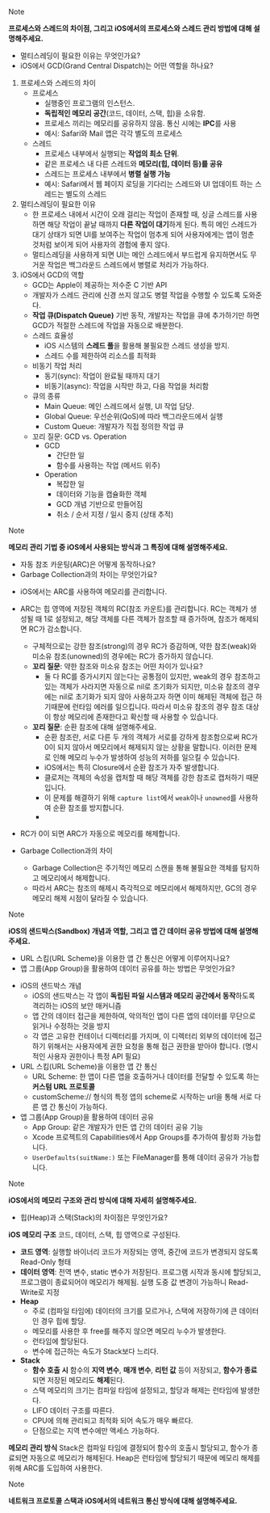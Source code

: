 > [!NOTE]
> **프로세스와 스레드의 차이점, 그리고 iOS에서의 프로세스와 스레드 관리 방법에 대해 설명해주세요.**
> - 멀티스레딩이 필요한 이유는 무엇인가요?
> - iOS에서 GCD(Grand Central Dispatch)는 어떤 역할을 하나요?

1. 프로세스와 스레드의 차이
	- 프로세스
		- 실행중인 프로그램의 인스턴스.
		- **독립적인 메모리 공간**(코드, 데이터, 스택, 힙)을 소유함.
		- 프로세스 끼리는 메모리를 공유하지 않음. 통신 시에는 **IPC**를 사용
		- 예시: Safari와 Mail 앱은 각각 별도의 프로세스
	- 스레드
		- 프로세스 내부에서 실행되는 **작업의 최소 단위**.
		- 같은 프로세스 내 다른 스레드와 **메모리(힙, 데이터 등)를 공유**
		- 스레드는 프로세스 내부에서 **병렬 실행 가능**
		- 예시: Safari에서 웹 페이지 로딩을 기다리는 스레드와 UI 업데이트 하는 스레드는 별도의 스레드
2. 멀티스레딩이 필요한 이유
	- 한 프로세스 내에서 시간이 오래 걸리는 작업이 존재할 때, 싱글 스레드를 사용하면 해당 작업이 끝날 때까지 **다른 작업이 대기**하게 된다. 특히 메인 스레드가 대기 상태가 되면 UI를 보여주는 작업이 멈추게 되어 사용자에게는 앱이 멈춘 것처럼 보이게 되어 사용자의 경험에 좋지 않다.
	- 멀티스레딩을 사용하게 되면 UI는 메인 스레드에서 부드럽게 유지하면서도 무거운 작업은 백그라운드 스레드에서 병렬로 처리가 가능하다.
3. iOS에서 GCD의 역할
	- GCD는 Apple이 제공하는 저수준 C 기반 API
	- 개발자가 스레드 관리에 신경 쓰지 않고도 병렬 작업을 수행할 수 있도록 도와준다.
	- **작업 큐(Dispatch Queue)** 기반 동작, 개발자는 작업을 큐에 추가하기만 하면 GCD가 적절한 스레드에 작업을 자동으로 배분한다.
	- 스레드 효율성
		- iOS 시스템의 **스레드 풀**을 활용해 불필요한 스레드 생성을 방지.
		- 스레드 수를 제한하여 리소스를 최적화
	- 비동기 작업 처리
		- 동기(sync): 작업이 완료될 때까지 대기
		- 비동기(async): 작업을 시작만 하고, 다음 작업을 처리함
	- 큐의 종류
		- Main Queue: 메인 스레드에서 실행, UI 작업 담당.
		- Global Queue: 우선순위(QoS)에 따라 백그라운드에서 실행
		- Custom Queue: 개발자가 직접 정의한 작업 큐
	- 꼬리 질문: GCD vs. Operation
		- GCD
			- 간단한 일
			- 함수를 사용하는 작업 (메서드 위주)
		- Operation
			- 복잡한 일
			- 데이터와 기능을 캡슐화한 객체
			- GCD 개념 기반으로 만들어짐
			- 취소 / 순서 지정 / 일시 중지 (상태 추적)

> [!NOTE]
> **메모리 관리 기법 중 iOS에서 사용되는 방식과 그 특징에 대해 설명해주세요.**
> - 자동 참조 카운팅(ARC)은 어떻게 동작하나요?
> - Garbage Collection과의 차이는 무엇인가요?

- iOS에서는 ARC를 사용하여 메모리를 관리합니다.
- ARC는 힙 영역에 저장된 객체의 RC(참조 카운트)를 관리합니다. RC는 객체가 생성될 때 1로 설정되고, 해당 객체를 다른 객체가 참조할 때 증가하며, 참조가 해제되면 RC가 감소합니다.
	- 구체적으로는 강한 참조(strong)의 경우 RC가 증감하며, 약한 참조(weak)와 미소유 참조(unowned)의 경우에는 RC가 증가하지 않습니다.
	- **꼬리 질문**: 약한 참조와 미소유 참조는 어떤 차이가 있나요?
		- 둘 다 RC를 증가시키지 않는다는 공통점이 있지만, weak의 경우 참조하고 있는 객체가 사라지면 자동으로 nil로 초기화가 되지만, 미소유 참조의 경우에는 nil로 초기화가 되지 않아 사용하고자 하면 이미 해제된 객체에 접근 하기때문에 런타임 에러를 일으킵니다. 따라서 미소유 참조의 경우 참조 대상이 항상 메모리에 존재한다고 확신할 때 사용할 수 있습니다.
	- **꼬리 질문**: 순환 참조에 대해 설명해주세요.
		- 순환 참조란, 서로 다른 두 개의 객체가 서로를 강하게 참조함으로써 RC가 0이 되지 않아서 메모리에서 해제되지 않는 상황을 말합니다. 이러한 문제로 인해 메모리 누수가 발생하여 성능의 저하를 일으킬 수 있습니다.
		- iOS에서는 특히 Closure에서 순환 참조가 자주 발생합니다.
		- 클로저는 객체의 속성을 캡처할 때 해당 객체를 강한 참조로 캡처하기 때문입니다.
		- 이 문제를 해결하기 위해 `capture list`에서 `weak`이나 `unowned`를 사용하여 순환 참조를 방지합니다.
		- 
- RC가 0이 되면 ARC가 자동으로 메모리를 해제합니다.

- Garbage Collection과의 차이
	- Garbage Collection은 주기적인 메모리 스캔을 통해 불필요한 객체를 탐지하고 메모리에서 해제합니다.
	- 따라서 ARC는 참조의 해제시 즉각적으로 메모리에서 해제하지만, GC의 경우 메모리 해제 시점이 달라질 수 있습니다.

> [!NOTE]
> **iOS의 샌드박스(Sandbox) 개념과 역할, 그리고 앱 간 데이터 공유 방법에 대해 설명해주세요.**
> - URL 스킴(URL Scheme)을 이용한 앱 간 통신은 어떻게 이루어지나요?
> - 앱 그룹(App Group)을 활용하여 데이터 공유를 하는 방법은 무엇인가요?

- iOS의 샌드박스 개념
	- iOS의 샌드박스는 각 앱이 **독립된 파일 시스템과 메모리 공간에서 동작**하도록 격리하는 iOS의 보안 매커니즘
	- 앱 간의 데이터 접근을 제한하여, 악의적인 앱이 다른 앱의 데이터를 무단으로 읽거나 수정하는 것을 방지
	- 각 앱은 고유한 컨테이너 디렉터리를 가지며, 이 디렉터리 외부의 데이터에 접근하기 위해서는 사용자에게 권한 요청을 통해 접근 권한을 받아야 합니다. (명시적인 사용자 권한이나 특정 API 필요)
- URL 스킴(URL Scheme)을 이용한 앱 간 통신
	- URL Scheme: 한 앱이 다른 앱을 호출하거나 데이터를 전달할 수 있도록 하는 **커스텀 URL 프로토콜**
	- customScheme:// 형식의 특정 앱의 scheme로 시작하는 url을 통해 서로 다른 앱 간 통신이 가능하다.
- 앱 그룹(App Group)을 활용하여 데이터 공유
	- App Group: 같은 개발자가 만든 앱 간의 데이터 공유 기능
	- Xcode 프로젝트의 Capabilities에서 App Groups를 추가하여 활성화 가능합니다.
	- `UserDefaults(suitName:)` 또는 FileManager를 통해 데이터 공유가 가능합니다.

> [!NOTE]
> **iOS에서의 메모리 구조와 관리 방식에 대해 자세히 설명해주세요.**
> - 힙(Heap)과 스택(Stack)의 차이점은 무엇인가요?

**iOS 메모리 구조**
코드, 데이터, 스택, 힙 영역으로 구성된다.
- **코드 영역**: 실행할 바이너리 코드가 저장되는 영역, 중간에 코드가 변경되지 않도록 Read-Only 형태
- **데이터 영역**: 전역 변수, static 변수가 저장된다. 프로그램 시작과 동시에 할당되고, 프로그램이 종료되어야 메모리가 해제됨. 실행 도중 값 변경이 가능하니 Read-Write로 지정
- **Heap**
	- 주로 (컴파일 타임에) 데이터의 크기를 모르거나, 스택에 저장하기에 큰 데이터인 경우 힙에 할당.
	- 메모리를 사용한 후 free를 해주지 않으면 메모리 누수가 발생한다.
	- 런타임에 할당된다.
	- 변수에 접근하는 속도가 Stack보다 느리다.
- **Stack**
	- **함수 호출 시** 함수의 **지역 변수**, **매개 변수**, **리턴 값** 등이 저장되고, **함수가 종료**되면 저장된 메모리도 **해제**된다.
	- 스택 메모리의 크기는 컴파일 타임에 설정되고, 할당과 해제는 런타임에 발생한다.
	- LIFO 데이터 구조를 따른다.
	- CPU에 의해 관리되고 최적화 되어 속도가 매우 빠르다.
	- 단점으로는 지역 변수에만 액세스 가능하다.

**메모리 관리 방식**
Stack은 컴파일 타임에 결정되어 함수의 호출시 할당되고, 함수가 종료되면 자동으로 메모리가 해제된다.
Heap은 런타임에 할당되기 때문에 메모리 해제를 위해 ARC를 도입하여 사용한다.

> [!NOTE]
> **네트워크 프로토콜 스택과 iOS에서의 네트워크 통신 방식에 대해 설명해주세요.**
